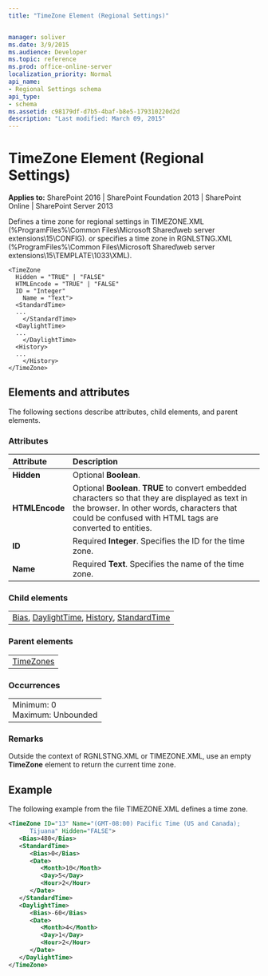 ```yaml
---
title: "TimeZone Element (Regional Settings)"


manager: soliver
ms.date: 3/9/2015
ms.audience: Developer
ms.topic: reference
ms.prod: office-online-server
localization_priority: Normal
api_name:
- Regional Settings schema
api_type:
- schema
ms.assetid: c98179df-d7b5-4baf-b8e5-179310220d2d
description: "Last modified: March 09, 2015"
---
```


# TimeZone Element (Regional Settings)

 
  
 **Applies to:** SharePoint 2016 | SharePoint Foundation 2013 | SharePoint Online | SharePoint Server 2013
  
Defines a time zone for regional settings in TIMEZONE.XML (%ProgramFiles%\Common Files\Microsoft Shared\web server extensions\15\CONFIG). or specifies a time zone in RGNLSTNG.XML (%ProgramFiles%\Common Files\Microsoft Shared\web server extensions\15\TEMPLATE\1033\XML).
  
```
<TimeZone
  Hidden = "TRUE" | "FALSE"
  HTMLEncode = "TRUE" | "FALSE"
  ID = "Integer"
    Name = "Text">
  <StandardTime>
  ...
    </StandardTime>
  <DaylightTime>
  ...
    </DaylightTime>
  <History>
  ...
    </History>
</TimeZone>
```

## Elements and attributes

The following sections describe attributes, child elements, and parent elements.

### Attributes

|**Attribute**|**Description**|
|:-----|:-----|
|**Hidden** <br/> |Optional **Boolean**.  <br/> |
|**HTMLEncode** <br/> |Optional **Boolean**. **TRUE** to convert embedded characters so that they are displayed as text in the browser. In other words, characters that could be confused with HTML tags are converted to entities.  <br/> |
|**ID** <br/> |Required **Integer**. Specifies the ID for the time zone.  <br/> |
|**Name** <br/> |Required **Text**. Specifies the name of the time zone.  <br/> |
   
### Child elements

||
|:-----|
|[Bias](bias-element-regional-settings.md), [DaylightTime](daylighttime-element-regional-settings.md), [History](history-element-regional-settings.md), [StandardTime](standardtime-element-regional-settings.md)|
   
### Parent elements

||
|:-----|
|[TimeZones](timezones-element-regional-settings.md)|
   
### Occurrences

||
|:-----|
|Minimum: 0  <br/> Maximum: Unbounded  <br/> |
   
### Remarks

Outside the context of RGNLSTNG.XML or TIMEZONE.XML, use an empty **TimeZone** element to return the current time zone. 
  
## Example

The following example from the file TIMEZONE.XML defines a time zone.
  
```XML
<TimeZone ID="13" Name="(GMT-08:00) Pacific Time (US and Canada); 
      Tijuana" Hidden="FALSE">
   <Bias>480</Bias>
   <StandardTime>
      <Bias>0</Bias>
      <Date>
         <Month>10</Month>
         <Day>5</Day>
         <Hour>2</Hour>
      </Date>
   </StandardTime>
   <DaylightTime>
      <Bias>-60</Bias>
      <Date>
         <Month>4</Month>
         <Day>1</Day>
         <Hour>2</Hour>
      </Date>
   </DaylightTime>
</TimeZone>
```


